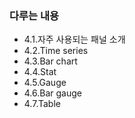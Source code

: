 ### 다루는 내용 
- 4.1.자주 사용되는 패널 소개
- 4.2.Time series
- 4.3.Bar chart
- 4.4.Stat
- 4.5.Gauge
- 4.6.Bar gauge
- 4.7.Table

